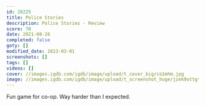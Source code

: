```yaml
---
id: 28225
title: Police Stories
description: Police Stories - Review
score: 70
date: 2021-08-26
completed: false
goty: []
modified_date: 2023-03-01
screenshots: []
tags: []
videos: []
cover: //images.igdb.com/igdb/image/upload/t_cover_big/co1mhm.jpg
image: //images.igdb.com/igdb/image/upload/t_screenshot_huge/jzek9ottgto6oje3xnin.jpg
---
```

Fun game for co-op. Way harder than I expected.